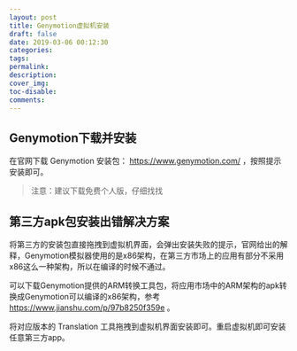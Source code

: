 ```yaml
---
layout: post
title: Genymotion虚拟机安装
draft: false
date: 2019-03-06 00:12:30
categories:
tags:
permalink:
description:
cover_img:
toc-disable:
comments:
---
```


## Genymotion下载并安装

在官网下载 Genymotion 安装包： https://www.genymotion.com/ ，按照提示安装即可。

> 注意：建议下载免费个人版，仔细找找

## 第三方apk包安装出错解决方案

将第三方的安装包直接拖拽到虚拟机界面，会弹出安装失败的提示，官网给出的解释，Genymotion模拟器使用的是x86架构，在第三方市场上的应用有部分不采用x86这么一种架构，所以在编译的时候不通过。

可以下载Genymotion提供的ARM转换工具包，将应用市场中的ARM架构的apk转换成Genymotion可以编译的x86架构，参考 https://www.jianshu.com/p/97b8250f359e 。

将对应版本的 Translation 工具拖拽到虚拟机界面安装即可。重启虚拟机即可安装任意第三方app。
